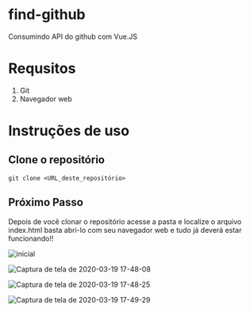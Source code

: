 # find-github
Consumindo API do github com Vue.JS

# Requsitos 

1. Git
1. Navegador web
# Instruções de uso
## Clone o repositório 
`git clone <URL_deste_repositório>`
## Próximo Passo
Depois de você clonar o repositório acesse a pasta e localize o arquivo index.html basta abri-lo com seu navegador web e tudo já deverá estar funcionando!!

![inicial](https://user-images.githubusercontent.com/43655755/77118685-32577b80-6a0b-11ea-8dd6-ced5224bb0c6.png)

![Captura de tela de 2020-03-19 17-48-08](https://user-images.githubusercontent.com/43655755/77118700-38e5f300-6a0b-11ea-8701-923f23c86cb1.png)

![Captura de tela de 2020-03-19 17-48-25](https://user-images.githubusercontent.com/43655755/77118716-4307f180-6a0b-11ea-824a-fb4756c32581.png)

![Captura de tela de 2020-03-19 17-49-29](https://user-images.githubusercontent.com/43655755/77118727-4ac79600-6a0b-11ea-80dd-471ad27a48c8.png)
